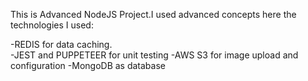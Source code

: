 This is Advanced NodeJS Project.I used advanced concepts here the technologies I used:

-REDIS for data caching. <br/>
-JEST and PUPPETEER for unit testing
-AWS S3 for image upload and configuration
-MongoDB as database

